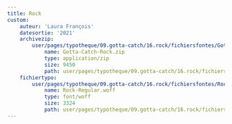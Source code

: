 ```yaml
---
title: Rock
custom:
    auteur: 'Laura François'
    datesortie: '2021'
    archivezip:
        user/pages/typotheque/09.gotta-catch/16.rock/fichiersfontes/Gotta-Catch-Rock.zip:
            name: Gotta-Catch-Rock.zip
            type: application/zip
            size: 9450
            path: user/pages/typotheque/09.gotta-catch/16.rock/fichiersfontes/Gotta-Catch-Rock.zip
    fichiertypo:
        user/pages/typotheque/09.gotta-catch/16.rock/fichiersfontes/Rock-Regular.woff:
            name: Rock-Regular.woff
            type: font/woff
            size: 3324
            path: user/pages/typotheque/09.gotta-catch/16.rock/fichiersfontes/Rock-Regular.woff
---
```


